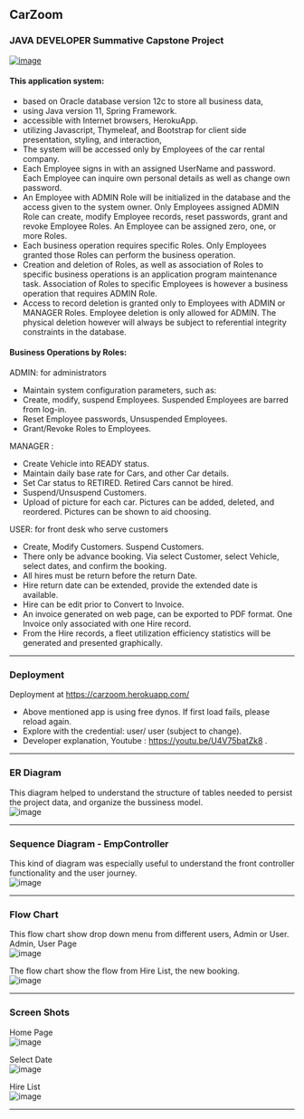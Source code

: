 ## CarZoom
### JAVA DEVELOPER Summative Capstone Project

[![image](img/210518AMinsYoutube.png)](https://youtu.be/U4V75batZk8)

#### This application system:
- based on Oracle database version 12c  to store all business data,
- using Java version 11, Spring Framework.
- accessible with Internet browsers, HerokuApp.
- utilizing Javascript, Thymeleaf, and Bootstrap for client side presentation, styling, and interaction,
- The system will be accessed only by Employees of the car rental company.
- Each Employee signs in with an assigned UserName and password.  Each Employee can inquire own personal details as well as change own password.
- An Employee with ADMIN Role will be initialized in the database and the access given to the system owner. Only Employees assigned ADMIN Role can create, modify Employee records, reset passwords, grant and revoke Employee Roles.  An Employee can be assigned zero, one, or more Roles.
- Each business operation requires specific Roles.  Only Employees granted those Roles can perform the business operation.
- Creation and deletion of Roles, as well as association of Roles to specific business operations is an application program maintenance task.  Association of Roles to specific Employees is however a business operation that requires ADMIN Role.
- Access to record deletion is granted only to Employees with ADMIN or MANAGER Roles.  Employee deletion is only allowed for ADMIN.  The physical deletion however will always be subject to referential integrity constraints in the database.

#### Business Operations by Roles:

ADMIN: for administrators
- Maintain system configuration parameters, such as:
- Create, modify, suspend Employees.  Suspended Employees are barred from log-in.
- Reset Employee passwords, Unsuspended Employees.
- Grant/Revoke Roles to Employees.

MANAGER :
- Create Vehicle into READY status.
- Maintain daily base rate for Cars, and other Car details.
- Set Car status to RETIRED.  Retired Cars cannot be hired.
- Suspend/Unsuspend Customers.
- Upload of picture for each car.  Pictures can be added, deleted, and reordered.  Pictures can be shown to aid choosing.

USER: for front desk who serve customers
- Create, Modify Customers.  Suspend Customers.
- There only be advance booking. Via select Customer, select Vehicle, select dates, and confirm the booking.
- All hires must be return before the return Date.
- Hire return date can be extended, provide the extended date is available.
- Hire can be edit prior to Convert to Invoice.
- An invoice generated on web page, can be exported to PDF format. One Invoice only associated with one Hire record.
- From the Hire records, a fleet utilization efficiency statistics will be generated and presented graphically.

---
### Deployment
Deployment at  https://carzoom.herokuapp.com/
* Above mentioned app is using free dynos. If first load fails, please reload
again.
* Explore with the credential: user/ user (subject to change).
* Developer explanation, Youtube : https://youtu.be/U4V75batZk8 .

---

### ER Diagram
This diagram helped to understand the structure of tables needed to persist the project data, and organize the bussiness model.   
![image](img/210504ERDiagram.png)

---
### Sequence Diagram - EmpController
This kind of diagram was especially useful to understand the front controller functionality and the user journey.  
![image](https://github.com/alvintwng/ntucLH/blob/master/mJSummativeCapStoneProj/210228A-SumProj/SequenceDiagram1.jpg)

---
### Flow Chart
This flow chart show drop down menu from different users, Admin or User.
Admin, User Page   
![image](img/210504CarZoomFlow2.png)

The flow chart show the flow from Hire List, the new booking.   
 				![image](img/210504CarZoomFlow3.png)

---
### Screen Shots
Home Page   
![image](img/210505homePage.png)

Select Date   
![image](img/210505selectDate.png)

Hire List   
![image](img/210505hireList.png)

---
